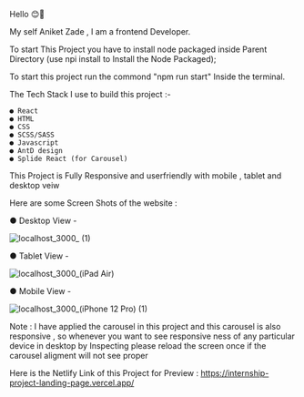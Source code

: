 Hello 😊👋

My self Aniket Zade , I am a frontend Developer.


To start This Project you have to install node packaged inside Parent Directory (use npi install to Install the Node Packaged);

To start this project run the commond "npm run start" Inside the terminal.

The Tech Stack I use to build this project :-

    ● React
    ● HTML
    ● CSS
    ● SCSS/SASS
    ● Javascript
    ● AntD design
    ● Splide React (for Carousel)


This Project is Fully Responsive and userfriendly with mobile , tablet and desktop veiw

Here are some Screen Shots of the website :

● Desktop View -

![localhost_3000_ (1)](https://github.com/Aniket4024/Internship-Project-Landing-Page/assets/108655504/4e09be0f-193b-4a49-8b57-f37b0b4292df)


● Tablet View -

![localhost_3000_(iPad Air)](https://github.com/Aniket4024/Internship-Project-Landing-Page/assets/108655504/89648458-24e2-4485-8750-d68edb3acebf)


● Mobile View -

![localhost_3000_(iPhone 12 Pro) (1)](https://github.com/Aniket4024/Internship-Project-Landing-Page/assets/108655504/f4d399c3-b817-4971-b82f-46886699cb63)




Note : I have applied the carousel in this project and this carousel is also responsive , so whenever you want to see responsive ness of any particular device in desktop by Inspecting please reload the screen once if the carousel aligment will not see proper


Here is the Netlify Link of this Project for Preview : https://internship-project-landing-page.vercel.app/



